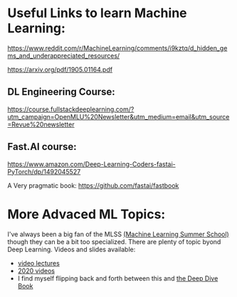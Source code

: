 # Useful Links to learn Machine Learning: 

https://www.reddit.com/r/MachineLearning/comments/i9kztq/d_hidden_gems_and_underappreciated_resources/


https://arxiv.org/pdf/1905.01164.pdf 


## DL Engineering Course: 
https://course.fullstackdeeplearning.com/?utm_campaign=OpenMLU%20Newsletter&utm_medium=email&utm_source=Revue%20newsletter


## Fast.AI course: 
https://www.amazon.com/Deep-Learning-Coders-fastai-PyTorch/dp/1492045527

A Very pragmatic book: 
https://github.com/fastai/fastbook

# More Advaced ML Topics: 

I've always been a big fan of the MLSS [(Machine Learning Summer School)](http://www.mlss.cc/) though they can be a bit too specialized. There are plenty of topic byond Deep Learning. Videos and slides available:

- [video lectures](http://videolectures.net/site/search/?q=MLSS)
- [2020 videos](http://mlss.tuebingen.mpg.de/2020/schedule.html)
- I find myself flipping back and forth between this and [the Deep Dive Book](https://d2l.ai/)
